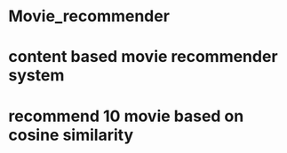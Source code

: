# Movie_recommender

# content based movie recommender system

# recommend 10 movie based on cosine similarity 
